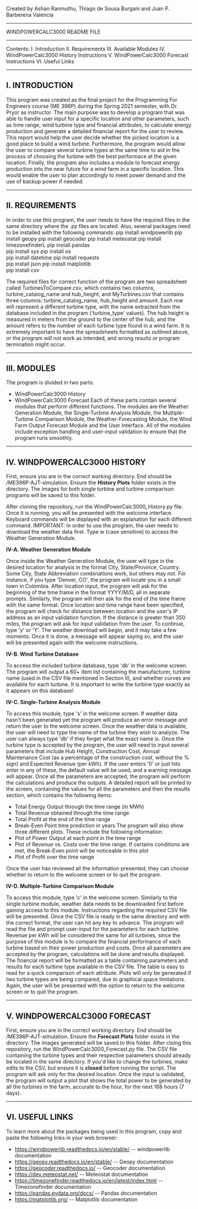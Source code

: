 Created by Ashan Ranmuthu, Thiago de Sousa Burgani and Juan P. Barberena Valencia

*****************************
WINDPOWERCALC3000 README FILE
*****************************

Contents:
I.   Introduction
II.  Requirements
III. Available Modules
IV.  WindPowerCalc3000 History Instructions
V.   WindPowerCalc3000 Forecast Instructions
VI.  Useful Links


---------------
I. INTRODUCTION
---------------
This program was created as the final project for the Programming For Engineers course (ME 396P) during the Spring 2021 semester, with Dr. Pryor as instructor.
The main purpose was to develop a program that was able to handle user input for a specific location and other parameters, such as time range, wind turbine type and financial attributes,
to calculate energy production and generate a detailed financial report for the user to review. This report would help the user decide whether the picked location is a good place to 
build a wind turbine. Furthermore, the program would allow the user to compare several turbine types at the same time to aid in the process of choosing the turbine with the best
performace at the given location. Finally, the program also includes a module to forecast energy production into the near future for a wind farm in a specific location. This would enable
the user to plan accordingly to meet power demand and the use of backup power if needed.

----------------
II. REQUIREMENTS
----------------
In order to use this program, the user needs to have the required files in the same directory where the .py files are located. Also, several packages need to be installed with the 
following commands:
  pip install windpowerlib
  pip install geopy
  pip install geocoder
  pip install meteostat
  pip install timezonefinderL
  pip install pandas        
  pip install sys
  pip install os            
  pip install datetime
  pip install requests        
  pip install json
  pip install matplotlib        
  pip install csv
  
The required files for correct function of the program are two spreadsheet called TurbinesToCompare.csv, which contains two columns, turbine_catalog_name and hub_height, and MyTurbines.csv that contains three columns: turbine_catalog_name, hub_height and amount.
Each row will represent a different turbine type, with the name extracted from the database included in the program ('turbine_type' values). The hub height is measured in meters from
the ground to the center of the hub, and the amount refers to the number of each turbine type found in a wind farm. 
It is extremely important to have the spreadsheets formatted as outlined above, or the program will not work as intended, and wrong results or program termination might occur.

------------
III. MODULES
------------
The program is divided in two parts: 
- WindPowerCalc3000 History
- WindPowerCalc3000 Forecast
Each of these parts contain several modules that perform different functions. The modules are the Weather Generation Module, the Single-Turbine Analysis Module, the Multiple-Turbine
Comparison Module, the Weather-Forecasting Module, the Wind Farm Output Forecast Module and the User Interface. All of the modules include exception handling and user-input validation
to ensure that the program runs smoothly.

-----------------------------
IV. WINDPOWERCALC3000 HISTORY
-----------------------------
First, ensure you are in the correct working directory. End should be /ME396P-AJT-simulation. Ensure the **History Plots** folder exists in the directory. The images for both single turbine and turbine comparison programs will be saved to this folder.

After cloning the repository, run the WindPowerCalc3000_History.py file. Once it is running, you will be presented with the welcome interface. Keyboard commands will be displayed with an explanation for each different command. 
IMPORTANT: In order to use the program, the user needs to download the weather data first. Type w (case sensitive) to access the Weather Generation Module.

**IV-A. Weather Generation Module**

Once inside the Weather Generation Module, the user will type in the desired location for analysis in the format City, State/Province, Country. Some City, State Abbreviation
combinations work, but others may not. For instance, if you type 'Denver, CO', the program will locate you in a small town in Colombia. After location input, the program will ask
for the beginning of the time frame in the format YYYY/M/D, all in separate prompts. Similarly, the program will then ask for the end of the time frame with the same format.
Once location and time range have been specified, the program will check for distance between location and the user's IP address as an input validation function. If the distance is
greater than 350 miles, the program will ask for input validation from the user. To continue, type 'y' or 'Y'. The weather download will begin, and it may take a few moments. 
Once it is done, a message will appear saying so, and the user will be presented again with the welcome instructions.

**IV-B. Wind Turbine Database**

To access the included turbine database, type 'db' in the welcome screen. The program will output a 60+ item list containing the manufacturer, turbine name (used in the CSV file 
mentioned in Section II), and whether curves are available for each turbine. It is important to write the turbine type exactly as it appears on this database!

**IV-C. Single-Turbine Analysis Module**

To access this module, type 's' in the welcome screen. If weather data hasn't been generated yet the program will produce an error message and return the user to the welcome screen. 
Once the weather data is available, the user will need to type the name of the turbine they wish to analyze. The user can always type 'db' if they forget what the exact name is.
Once the turbine type is accepted by the program, the user will need to input several parameters that include Hub Height, Construction Cost, Annual Maintenance Cost (as a percentage
of the construction cost, without the % sign) and Expected Revenue (per kWh). If the user enters '0' or just hits enter in any of these, the default value will be used, and a 
warning message will appear.
Once all the parameters are accepted, the program will perform the calculations and produce the outputs. A detailed report will be printed to the screen, containing the values for all
the parameters and then the results section, which contains the following items:
 - Total Energy Output through the time range (in MWh)
 - Total Revenue obtained through the time range
 - Total Profit at the end of the time range
 - Break-Even Point time prediction in years
The program will also show three different plots. These include the following information:
 - Plot of Power Output at each point in the time range
 - Plot of Revenue vs. Costs over the time range. If certains conditions are met, the Break-Even point will be noticeable in this plot
 - Plot of Profit over the time range

Once the user has reviewed all the information presented, they can choose whether to return to the welcome screen or to quit the program.

**IV-D. Multiple-Turbine Comparison Module**

To access this module, type 'c' in the welcome screen. Similarly to the single turbine module, weather data needs to be downloaded first before gaining access to this module.
Instructions regarding the required CSV file will be presented. Once the CSV file is ready in the same directory and with the correct format, the user can hit any key to advance. The
program will read the file and prompt user-input for the parameters for each turbine. Revenue per kWh will be considered the same for all turbines, since the purpose of this module
is to compare the financial performance of each turbine based on their power production and costs. Once all parameters are accepted by the program, calculations will be done and 
results displayed. The financial report will be formatted as a table containing parameters and results for each turbine type available in the CSV file. The table is easy to read
for a quick comparison of each attribute. 
Plots will only be generated if two turbine types are being compared, due to graphical space limitations.
Again, the user will be presented with the option to return to the welcome screen or to quit the program.

-----------------------------
V. WINDPOWERCALC3000 FORECAST
-----------------------------
First, ensure you are in the correct working directory. End should be /ME396P-AJT-simulation. Ensure the **Forecast Plots** folder exists in the directory. The images generated will be saved to this folder.
After cloing this repository, run the WindPowerCalc3000_Forecast.py file. The CSV file containing the turbine types and their respective parameters should already be located in the same directory. If you'd like to change the turbines, make edits to the CSV, but ensure it is **closed** before running the script.
The program will ask only for the desired location. Once the input is validated, the program will output a plot that shows the total power to be generated by all the turbines in the farm, accurate to the hour, for the next 168 hours (7 days).

----------------
VI. USEFUL LINKS
----------------
To learn more about the packages being used in this program, copy and paste the following links in your web browser:
- https://windpowerlib.readthedocs.io/en/stable/                  -- windpowerlib documentation
- https://geopy.readthedocs.io/en/stable/                         -- Geopy documentation
- https://geocoder.readthedocs.io/                                -- Geocoder documentation
- https://dev.meteostat.net/                                      -- Meteostat documentation
- https://timezonefinder.readthedocs.io/en/latest/index.html      -- Timezonefinder documentation
- https://pandas.pydata.org/docs/                                 -- Pandas documentation
- https://matplotlib.org/                                         -- Matplotlib documentation
